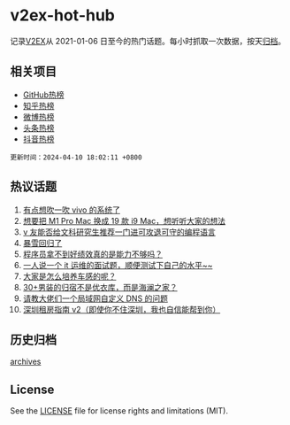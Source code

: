 # v2ex-hot-hub

 记录[V2EX](https://www.v2ex.com/)从 2021-01-06 日至今的热门话题。每小时抓取一次数据，按天[归档](archives)。
 
 ## 相关项目

- [GitHub热榜](https://github.com/it985/github-hot-hub)
- [知乎热榜](https://github.com/it985/zhihu-hot-hub)
- [微博热榜](https://github.com/it985/weibo-hot-hub)
- [头条热榜](https://github.com/it985/toutiao-hot-hub)
- [抖音热榜](https://github.com/it985/douyin-hot-hub)


 `更新时间：2024-04-10 18:02:11 +0800`

## 热议话题

1. [有点想吹一吹 vivo 的系统了](https://www.v2ex.com/t/1031206)
1. [想要把 M1 Pro Mac 换成 19 款 i9 Mac，想听听大家的想法](https://www.v2ex.com/t/1031070)
1. [v 友能否给文科研究生推荐一门进可攻退可守的编程语言](https://www.v2ex.com/t/1031166)
1. [暴雪回归了](https://www.v2ex.com/t/1031170)
1. [程序员拿不到好绩效真的是能力不够吗？](https://www.v2ex.com/t/1031165)
1. [一人说一个 it 运维的面试题，顺便测试下自己的水平~~](https://www.v2ex.com/t/1031191)
1. [大家是怎么培养车感的呢？](https://www.v2ex.com/t/1031123)
1. [30+男装的归宿不是优衣库，而是海澜之家？](https://www.v2ex.com/t/1031262)
1. [请教大佬们一个局域网自定义 DNS 的问题](https://www.v2ex.com/t/1031174)
1. [深圳租房指南 v2（即使你不住深圳，我也自信能帮到你）](https://www.v2ex.com/t/1031215)

## 历史归档

[archives](archives)

## License

See the [LICENSE](LICENSE) file for license rights and limitations (MIT).
